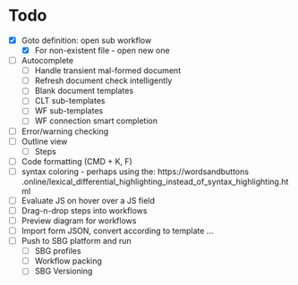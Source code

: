 # Todo

- [x] Goto definition: open sub workflow
  - [x] For non-existent file - open new one
- [ ] Autocomplete
  - [ ] Handle transient mal-formed document
  - [ ] Refresh document check intelligently
  - [ ] Blank document templates
  - [ ] CLT sub-templates
  - [ ] WF sub-templates
  - [ ] WF connection smart completion
- [ ] Error/warning checking
- [ ] Outline view
  - [ ] Steps
- [ ] Code formatting (CMD + K, F)
- [ ] syntax coloring - perhaps using the: https://wordsandbuttons
.online/lexical_differential_highlighting_instead_of_syntax_highlighting.html
- [ ] Evaluate JS on hover over a JS field
- [ ] Drag-n-drop steps into workflows
- [ ] Preview diagram for workflows
- [ ] Import form JSON, convert according to template ...
- [ ] Push to SBG platform and run
  - [ ] SBG profiles
  - [ ] Workflow packing
  - [ ] SBG Versioning
